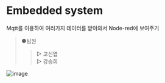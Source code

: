 # Embedded system
Mqtt를 이용하여 여러가지 데이터를 받아와서 Node-red에 보여주기

>●팀원  
>>▷ 고신엽  
>>▷ 강승희  

![image](https://user-images.githubusercontent.com/94602114/174531314-c2d98807-51cd-43c5-b5d8-b0eafc8da0b4.png)
